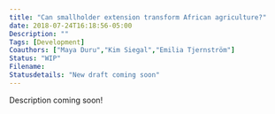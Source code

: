 ```yaml
---
title: "Can smallholder extension transform African agriculture?"
date: 2018-07-24T16:18:56-05:00
Description: ""
Tags: [Development]
Coauthors: ["Maya Duru","Kim Siegal","Emilia Tjernström"]
Status: "WIP"
Filename: 
Statusdetails: "New draft coming soon"
---
```


Description coming soon!

